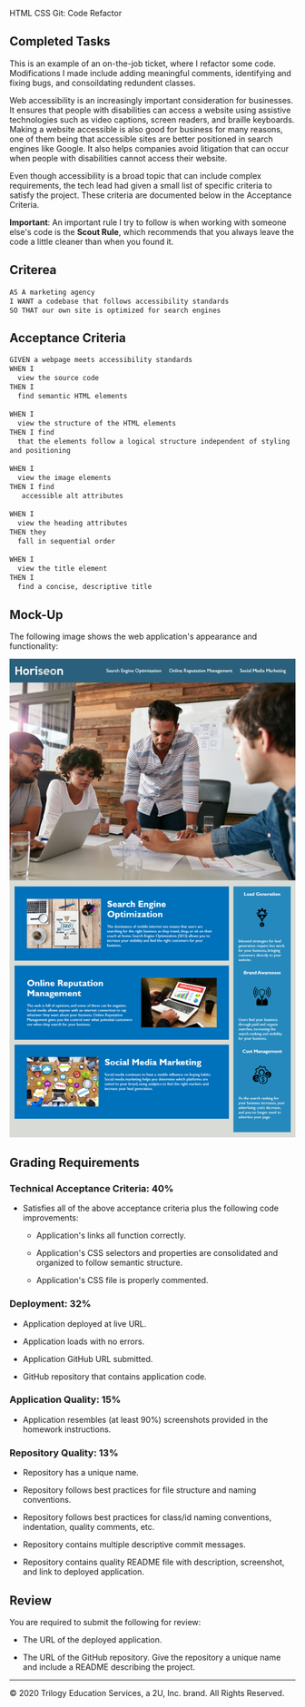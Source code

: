 HTML CSS Git: Code Refactor

## Completed Tasks

This is an example of an on-the-job ticket, where I refactor some code. Modifications
I made include adding meaningful comments, identifying and fixing bugs, and
consoildating redundent classes.

Web accessibility is an increasingly important consideration for businesses. It ensures that people with disabilities can access a website using assistive technologies such as video captions, screen readers, and braille keyboards. Making a website accessible is also good for business for many reasons, one of them being that accessible sites are better positioned in search engines like Google. It also helps companies avoid litigation that can occur when people with disabilities cannot access their website.

Even though accessibility is a broad topic that can include complex requirements, the tech lead had given a small list of specific criteria to satisfy the project. These criteria are documented below in the Acceptance Criteria.

**Important**: An important rule I try to follow is when working with someone else's code is the **Scout Rule**, which recommends that you always leave the code a little cleaner than when you found it.

## Criterea 

```
AS A marketing agency
I WANT a codebase that follows accessibility standards
SO THAT our own site is optimized for search engines
```

## Acceptance Criteria

```
GIVEN a webpage meets accessibility standards
WHEN I 
  view the source code
THEN I 
  find semantic HTML elements

WHEN I 
  view the structure of the HTML elements
THEN I find 
  that the elements follow a logical structure independent of styling and positioning

WHEN I 
  view the image elements
THEN I find
   accessible alt attributes

WHEN I 
  view the heading attributes
THEN they 
  fall in sequential order
  
WHEN I 
  view the title element
THEN I 
  find a concise, descriptive title
```

## Mock-Up

The following image shows the web application's appearance and functionality:

![code refactor demo](./Assets/01-html-css-git-homework-demo.png)


## Grading Requirements



### Technical Acceptance Criteria: 40%

* Satisfies all of the above acceptance criteria plus the following code improvements:

  * Application's links all function correctly.

  * Application's CSS selectors and properties are consolidated and organized to follow semantic structure.

  * Application's CSS file is properly commented.

### Deployment: 32%

* Application deployed at live URL.

* Application loads with no errors.

* Application GitHub URL submitted.

* GitHub repository that contains application code.

### Application Quality: 15%

* Application resembles (at least 90%) screenshots provided in the homework instructions.

### Repository Quality: 13%

* Repository has a unique name.

* Repository follows best practices for file structure and naming conventions.

* Repository follows best practices for class/id naming conventions, indentation, quality comments, etc.

* Repository contains multiple descriptive commit messages.

* Repository contains quality README file with description, screenshot, and link to deployed application.

## Review

You are required to submit the following for review:

* The URL of the deployed application.

* The URL of the GitHub repository. Give the repository a unique name and include a README describing the project.

- - -
© 2020 Trilogy Education Services, a 2U, Inc. brand. All Rights Reserved.
